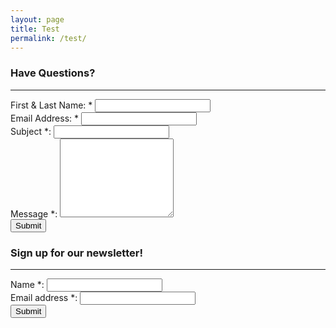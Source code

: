 ```yaml
---
layout: page
title: Test
permalink: /test/
---
```


<div class="col-sm-6">
    <h3>Have Questions?</h3>
    <hr>
    <form action="https://docs.google.com/forms/d/1ooxeou7pVxHweD8-jG7Hq6cQONiDby3u1yt0TBef1wg/formResponse" method="POST" id="ss-form" name="forma" target="secret-frame" onsubmit="">
        <div class="form-group">
            <label for="itemView.getDomIdToLabel()" aria-label="(Required field)">First &amp; Last Name: *
            </label>
            <input type="text" name="entry.917075521" value="" class="ss-q-short form-control" id="entry_917075521" dir="auto" aria-label="Name:  First and Last " aria-required="true" required="" title="">
        </div>
        <div class="form-group">
            <label class="ss-q-item-label" for="entry_2068441859">Email Address: *
            </label>
            <input type="email" name="entry.2068441859" value="" class="ss-q-short form-control" id="entry_2068441859" dir="auto" aria-label="Email address:  " aria-required="true" required="" title="">
        </div>
        <div class="form-group">
            <label class="ss-q-item-label" for="entry_1857669065">
                Subject *:
            </label>
            <input type="text" name="entry.1857669065" value="" class="ss-q-short form-control" id="entry_1857669065" dir="auto" aria-label="Subject:  " title="" required="">
        </div>
        <div class="form-group">
            <label class="ss-q-item-label" for="entry_112630363">
                Message *:
            </label>
            <textarea name="entry.112630363" rows="8" cols="0" class="ss-q-long form-control" id="entry_112630363" dir="auto" aria-label="Message:  " aria-required="true" required=""></textarea>
        </div>
        <div class="form-group">
            <input type="hidden" name="draftResponse" value="[,,&quot;6162429118050415973&quot;]">
            <input type="hidden" name="pageHistory" value="0">
            <input type="hidden" name="fvv" value="0">
            <input type="hidden" name="fbzx" value="6162429118050415973">
            <input type="submit" name="submit" value="Submit" id="ss-submita" class="jfk-button jfk-button-action btn btn-default">
        </div>
    </form>
</div>
<div class="col-sm-5 col-sm-offset-1 newsletter">
    <h3>Sign up for our newsletter!</h3>
    <hr>
    <form action="https://docs.google.com/forms/d/1UxdIzdVGaljOddK3Huq8BP0SYxs4xSLq1PQnSsLNZ7g/formResponse" method="POST" id="ss-form" target="secret-frame" onsubmit="" name="formb">
        <div class="form-group">
            <label class="ss-q-item-label" for="entry_1272035182">
                Name *:
            </label>
            <input type="text" name="entry.1272035182" value="" class="ss-q-short form-control" id="entry_1272035182" dir="auto" aria-label="Name:  " aria-required="true" required="" title="">
        </div>
        <div class="form-group">
            <label class="ss-q-item-label" for="entry_170275494">
                Email address *:
            </label>
            <input type="text" name="entry.170275494" value="" class="ss-q-short form-control" id="entry_170275494" dir="auto" aria-label="Email address:  " aria-required="true" required="" title="">
        </div>
        <div class="form-group">
            <input type="hidden" name="draftResponse" value="[,,&quot;-3198933841993541816&quot;]">
            <input type="hidden" name="pageHistory" value="0">
            <input type="hidden" name="fvv" value="0">
            <input type="hidden" name="fbzx" value="-3198933841993541816">
            <input type="submit" name="submit" value="Submit" id="ss-submitb" class="jfk-button jfk-button-action btn btn-default">
        </div>
    </form>
</div>
<!-- Form Redirect -->
<!-- Hidden iframe -->
<iframe name="secret-frame" width="0" height="0" border="0" style="display: none;"></iframe>
<!-- Script to redirect to a custom page -->
<script>
function validateForma() {
    var x = document.forms["forma"]["entry.917075521"].value;
    var y = document.forms["forma"]["entry.2068441859"].value;
    var z = document.forms["forma"]["entry.1857669065"].value;
    var a = document.forms["forma"]["entry.112630363"].value;
    var errors = "";
    errors.concat(x ? "" : "Name ");
    errors.concat(y ? "" : "Email ");
    errors.concat(z ? "" : "Subject ");
    errors.concat(a ? "" : "Message");
    if (errrors){
        alert("These feilds are required: ".concat(errors));
        return false;
    }
    return true;
}

function validateFormb() {
    var x = document.forms["formb"]["entry.1272035182"].value;
    var y = document.forms["formb"]["entry.170275494"].value;
    var errors = "";
    errors.concat(x ? "" : "Name ");
    errors.concat(y ? "" : "Email ");
    if (errrors){
        alert("These feilds are required: ".concat(errors));
        return false;
    }
    return true;
}

// replace "ss-submit" with the ID of your submit button
document.getElementById("ss-submita").addEventListener("click", function() {
    // adds a delay because the results page loads before the form has a chance to submit
    if (validateForma()){
        setTimeout(function() {
            // replace the url in quotes below to where you want to the user to be redirected to
            window.location = "http://www.harvestinghappiness.org/contactsuccess/";
        }, 1000);
    }
});

document.getElementById("ss-submitb").addEventListener("click", function() {
    // adds a delay because the results page loads before the form has a chance to submit
    if (validateFormb()){
        setTimeout(function() {
            // replace the url in quotes below to where you want to the user to be redirected to
            window.location = "http://www.harvestinghappiness.org/contactsuccess/";
        }, 1000);
    }
});
</script>
